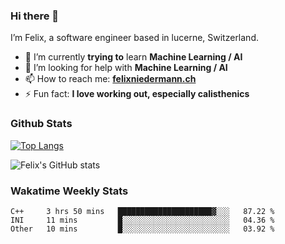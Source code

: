 ### Hi there 👋

I’m Felix, a software engineer based in lucerne, Switzerland.

- 🌱 I’m currently **trying to** learn **Machine Learning / AI**
- 🤔 I’m looking for help with **Machine Learning / AI**
- 📫 How to reach me: **[felixniedermann.ch](https://felixniedermann.ch)**
- ⚡ Fun fact: **I love working out, especially calisthenics**

### Github Stats

[![Top Langs](https://github-readme-stats.vercel.app/api/top-langs/?username=FelixNiedermann&layout=compact&langs_count=10&theme=dracula)](https://github.com/FelixNiedermann)

![Felix's GitHub stats](https://github-readme-stats.vercel.app/api?username=FelixNiedermann&show_icons=true&theme=dracula)

### Wakatime Weekly Stats
<!--START_SECTION:waka-->

```text
C++     3 hrs 50 mins   █████████████████████▓░░░   87.22 %
INI     11 mins         █░░░░░░░░░░░░░░░░░░░░░░░░   04.36 %
Other   10 mins         █░░░░░░░░░░░░░░░░░░░░░░░░   03.92 %
```

<!--END_SECTION:waka-->
